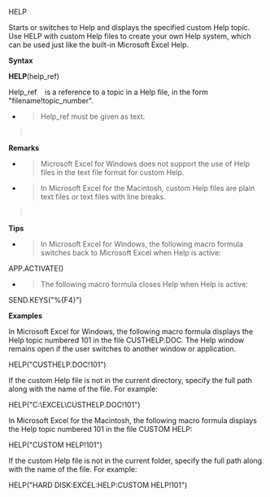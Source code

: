 HELP

Starts or switches to Help and displays the specified custom Help topic.
Use HELP with custom Help files to create your own Help system, which
can be used just like the built-in Microsoft Excel Help.

**Syntax**

**HELP**(help\_ref)

Help\_ref    is a reference to a topic in a Help file, in the form
"filename\!topic\_number".

  - > Help\_ref must be given as text.

>  

**Remarks**

  - > Microsoft Excel for Windows does not support the use of Help files
    > in the text file format for custom Help.

  - > In Microsoft Excel for the Macintosh, custom Help files are plain
    > text files or text files with line breaks.

>  

**Tips**

  - > In Microsoft Excel for Windows, the following macro formula
    > switches back to Microsoft Excel when Help is active:

APP.ACTIVATE()

  - > The following macro formula closes Help when Help is active:

SEND.KEYS("%{F4}")

**Examples**

In Microsoft Excel for Windows, the following macro formula displays the
Help topic numbered 101 in the file CUSTHELP.DOC. The Help window
remains open if the user switches to another window or application.

HELP("CUSTHELP.DOC\!101")

If the custom Help file is not in the current directory, specify the
full path along with the name of the file. For example:

HELP("C:\\EXCEL\\CUSTHELP.DOC\!101")

In Microsoft Excel for the Macintosh, the following macro formula
displays the Help topic numbered 101 in the file CUSTOM HELP:

HELP("CUSTOM HELP\!101")

If the custom Help file is not in the current folder, specify the full
path along with the name of the file. For example:

HELP("HARD DISK:EXCEL:HELP:CUSTOM HELP\!101")


